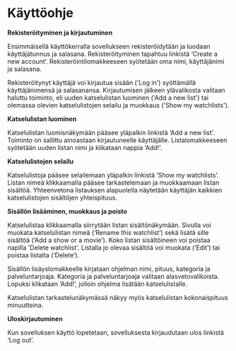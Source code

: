 # Käyttöohje

**Rekisteröityminen ja kirjautuminen**

Ensimmäisellä käyttökerralla sovellukseen rekisteröidytään ja luodaan käyttäjätunnus ja salasana. Rekisteröityminen tapahtuu linkistä ‘Create a new account’. Rekisteröintilomakkeeseen syötetään oma nimi, käyttäjänimi ja salasana.

Rekisteröitynyt käyttäjä voi kirjautua sisään ('Log in') syöttämällä käyttäjänimensä ja salasanansa. Kirjautumisen jälkeen ylävalikosta valitaan haluttu toiminto, eli uuden katselulistan luominen ('Add a new list') tai olemassa olevien katselulistojen selailu ja muokkaus ('Show my watchlists').

**Katselulistan luominen**

Katselulistan luomisnäkymään pääsee yläpalkin linkistä ‘Add a new list’. Toiminto on sallittu ainoastaan kirjautuneelle käyttäjälle. Listalomakkeeseen syötetään uuden listan nimi ja klikataan nappia ‘Add!’.

**Katselulistojen selailu**

Katselulistoja pääsee selailemaan yläpalkin linkistä ‘Show my watchlists’. Listan nimeä klikkaamalla pääsee tarkastelemaan ja muokkaamaan listan sisältöä. Yhteenvetona listauksen alapuolella näytetään käyttäjän kaikkien katselulistojen sisältöjen yhteispituus.

**Sisällön lisääminen, muokkaus ja poisto**

Katselulistaa klikkaamalla siirrytään listan sisältönäkymään. Sivulla voi muokata katselulistan nimeä (‘Rename this watchlist’) sekä lisätä sille sisältöä (‘Add a show or a movie’). Koko listan sisältöineen voi poistaa napilla 'Delete watchlist'. Listalla jo olevaa sisältöä voi muokata (‘Edit’) tai poistaa listalta (‘Delete’).

Sisällön lisäyslomakkeelle kirjataan ohjelman nimi, pituus, kategoria ja palveluntarjoaja. Kategoria ja palveluntarjoaja valitaan alasvetovalikoista. Lopuksi klikataan ‘Add!’, jolloin ohjelma lisätään katselulistalle.

Katselulistan tarkastelunäkymässä näkyy myös katselulistan kokonaispituus minuutteina.

**Uloskirjautuminen**

Kun sovelluksen käyttö lopetetaan, sovelluksesta kirjaudutaan ulos linkistä ‘Log out’.
